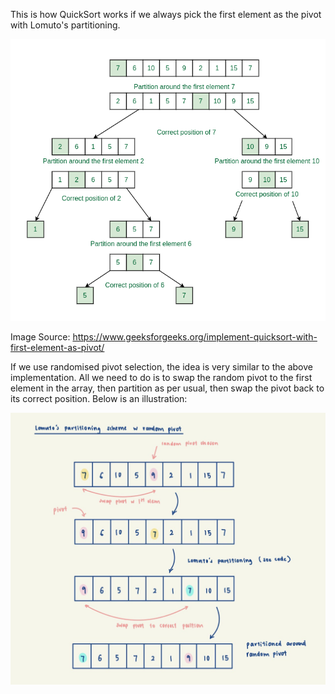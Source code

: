 This is how QuickSort works if we always pick the first element as the pivot with Lomuto's partitioning.

![QuickSort with first element as pivot](../../../../../../../docs/assets/images/QuickSortFirstPivot.png)

Image Source: https://www.geeksforgeeks.org/implement-quicksort-with-first-element-as-pivot/

If we use randomised pivot selection, the idea is very similar to the above implementation. All we
need to do is to swap the random pivot to the first element in the array, then partition as per usual,
then swap the pivot back to its correct position. Below is an illustration:

![Lomuto's QuickSort with random pivot](../../../../../../../docs/assets/images/Lomutos.jpeg)
